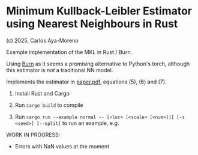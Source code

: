# Minimum Kullback-Leibler Estimator using Nearest Neighbours in Rust

(c) 2025, Carlos Aya-Moreno

Example implementation of the MKL in Rust / Burn.

Using [Burn](https://burn.dev/) as it seems a promising alternative to Python's torch,
although this estimator is _not_ a traditional NN model.

Implements the estimator in [paper.pdf](paper.pdf), equations (5), (6) and (7).

1. Install Rust and Cargo

2. Run `cargo build` to compile

3. Run `cargo run --example normal -- [<loc> [<scale> [<num>]]] [-s <seed>] [--split]` to run an example, e.g.

WORK IN PROGRESS:
- Errors with NaN values at the moment
